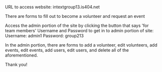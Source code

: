 URL to access website: intextgroup13.is404.net

There are forms to fill out to become a volunteer and request an event

Access the admin portion of the site by clicking the button that says 'for team members'
Username and Password to get in to admin portion of site:
Username: admin1
Password: group213

In the admin portion, there are forms to add a volunteer, edit volunteers, add events, edit events, add users, 
edit users, and delete all of the aforementioned.

Thank you!

